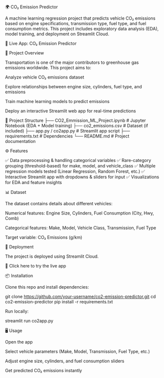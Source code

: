 🌍 CO₂ Emission Predictor

A machine learning regression project that predicts vehicle CO₂ emissions based on engine specifications, transmission type, fuel type, and fuel consumption metrics. This project includes exploratory data analysis (EDA), model training, and deployment on Streamlit Cloud.

🔗 Live App: CO₂ Emission Predictor

📌 Project Overview

Transportation is one of the major contributors to greenhouse gas emissions worldwide. This project aims to:

Analyze vehicle CO₂ emissions dataset

Explore relationships between engine size, cylinders, fuel type, and emissions

Train machine learning models to predict emissions

Deploy an interactive Streamlit web app for real-time predictions

📂 Project Structure
├── CO2_Emmission_ML_Project.ipynb   # Jupyter Notebook (EDA + Model training)
├── co2_emissions.csv                # Dataset (if included)
├── app.py / co2app.py               # Streamlit app script
├── requirements.txt                 # Dependencies
└── README.md                        # Project documentation

⚙️ Features

✅ Data preprocessing & handling categorical variables
✅ Rare-category grouping (threshold-based) for make, model, and vehicle_class
✅ Multiple regression models tested (Linear Regression, Random Forest, etc.)
✅ Interactive Streamlit app with dropdowns & sliders for input
✅ Visualizations for EDA and feature insights

📊 Dataset

The dataset contains details about different vehicles:

Numerical features: Engine Size, Cylinders, Fuel Consumption (City, Hwy, Comb)

Categorical features: Make, Model, Vehicle Class, Transmission, Fuel Type

Target variable: CO₂ Emissions (g/km)

🚀 Deployment

The project is deployed using Streamlit Cloud.

🔗 Click here to try the live app

📦 Installation

Clone this repo and install dependencies:

git clone https://github.com/your-username/co2-emission-predictor.git
cd co2-emission-predictor
pip install -r requirements.txt


Run locally:

streamlit run co2app.py

🖥️ Usage

Open the app

Select vehicle parameters (Make, Model, Transmission, Fuel Type, etc.)

Adjust engine size, cylinders, and fuel consumption sliders

Get predicted CO₂ emissions instantly
